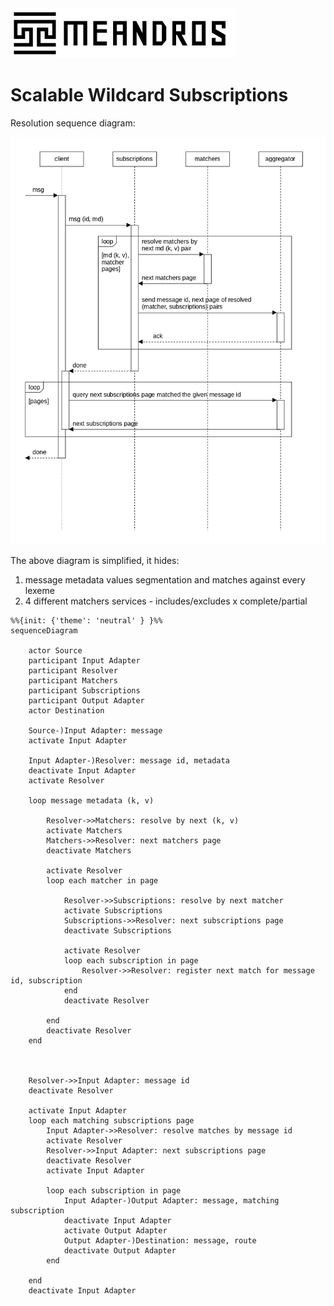 <img alt="title" height="80" src="title.png"/>

# Scalable Wildcard Subscriptions

Resolution sequence diagram:

![dia-seq-subscription-resolution](dia-seq-subscription-resolution.png)

The above diagram is simplified, it hides:
1. message metadata values segmentation and matches against every lexeme
2. 4 different matchers services - includes/excludes x complete/partial

```mermaid
%%{init: {'theme': 'neutral' } }%%
sequenceDiagram

    actor Source
    participant Input Adapter
    participant Resolver
    participant Matchers
    participant Subscriptions
    participant Output Adapter
    actor Destination

    Source-)Input Adapter: message
    activate Input Adapter
    
    Input Adapter-)Resolver: message id, metadata
    deactivate Input Adapter
    activate Resolver
    
    loop message metadata (k, v)
    
        Resolver->>Matchers: resolve by next (k, v)
        activate Matchers
        Matchers->>Resolver: next matchers page
        deactivate Matchers
        
        activate Resolver
        loop each matcher in page
            
            Resolver->>Subscriptions: resolve by next matcher
            activate Subscriptions
            Subscriptions->>Resolver: next subscriptions page
            deactivate Subscriptions
            
            activate Resolver
            loop each subscription in page
                Resolver->>Resolver: register next match for message id, subscription
            end
            deactivate Resolver
            
        end
        deactivate Resolver
    end
    
    
    
    Resolver->>Input Adapter: message id
    deactivate Resolver

    activate Input Adapter
    loop each matching subscriptions page
        Input Adapter->>Resolver: resolve matches by message id
        activate Resolver
        Resolver->>Input Adapter: next subscriptions page
        deactivate Resolver
        activate Input Adapter
        
        loop each subscription in page
            Input Adapter-)Output Adapter: message, matching subscription
            deactivate Input Adapter
            activate Output Adapter
            Output Adapter-)Destination: message, route
            deactivate Output Adapter
        end
        
    end
    deactivate Input Adapter
```